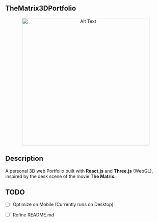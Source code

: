 ## TheMatrix3DPortfolio

<p align="center">
<img src="https://github.com/CaptainAlready/TheMatrix3DPortfolio/assets/58816142/7127eeb6-4cca-4c9b-b53d-c7e869ecbcb4" alt="Alt Text" style="width: 400px; height: auto;">
</p>

## Description

A personal 3D web Portfolio built with **React.js** and **Three.js** (WebGL), inspired by the desk scene of the movie **The Matrix**.

## TODO

- [ ] Optimize on Mobile (Currently runs on Desktop)
- [ ] Refine README.md


